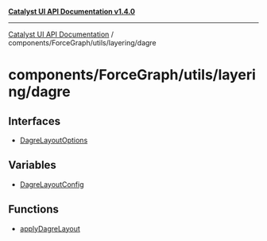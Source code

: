 [**Catalyst UI API Documentation v1.4.0**](../../../../../README.md)

---

[Catalyst UI API Documentation](../../../../../README.md) / components/ForceGraph/utils/layering/dagre

# components/ForceGraph/utils/layering/dagre

## Interfaces

- [DagreLayoutOptions](interfaces/DagreLayoutOptions.md)

## Variables

- [DagreLayoutConfig](variables/DagreLayoutConfig.md)

## Functions

- [applyDagreLayout](functions/applyDagreLayout.md)
